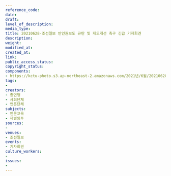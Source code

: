 ```yaml
---
reference_code: 
date: 
draft: 
level_of_description: 
media_type: 
title: 20210628-조선일보 반인권보도 규탄 및 제도개선 촉구 긴급 기자회견
description: 
weight: 
modified_at: 
created_at: 
link: 
public_access_status: 
copyright_status: 
components:
- https://kctu-photo.s3.ap-northeast-2.amazonaws.com/2021년/6월/20210628-조선일보+반인권보도+규탄+및+제도개선+촉구+긴급+기자회견/_5D40076.jpg
tags:
- 
creators:
- 총연맹
- 사회단체
- 언론단체
subjects:
- 언론교육
- 재벌외투
sources:
- 
venues:
- 조선일보
events:
- 기자회견
culture_workers:
- 
issues:
- 
---
```

